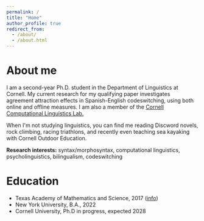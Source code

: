 ```yaml
---
permalink: /
title: "Home"
author_profile: true
redirect_from: 
  - /about/
  - /about.html
---
```


About me
======
I am a second-year Ph.D. student in the Department of Linguistics at Cornell. My current research for my qualifying paper investigates agreement attraction effects in Spanish-English codeswitching, using both online and offline measures. I am also a member of the <a target="_blank" rel="noopener" href="https://conf.ling.cornell.edu/compling/">Cornell Computational Linguistics Lab.</a> 

When I'm not studying linguistics, you can find me reading Discword novels, rock climbing, racing triathlons, and recently even teaching sea kayaking with Cornell Outdoor Education.

<b>Research interests:</b> syntax/morphosyntax, computational linguistics, psycholinguistics, bilingualism, codeswitching

Education
======
<ul>
  <li>Texas Academy of Mathematics and Science, 2017 (<a target="_blank" rel="noopener" href="https://tams.unt.edu/">info</a>)</li>
  <li>New York University, B.A., 2022</li>
  <li>Cornell University, Ph.D in progress, expected 2028</li>
</ul>



